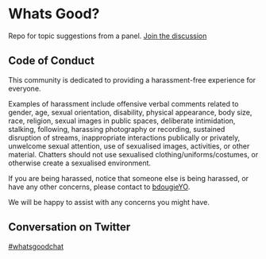 # Whats Good?
Repo for topic suggestions from a panel. [Join the discussion](https://github.com/bdougie/whats-good/discussions)

## Code of Conduct
This community is dedicated to providing a harassment-free experience for everyone.

Examples of harassment include offensive verbal comments related to gender, age, sexual orientation, disability, physical appearance, body size, race, religion, sexual images in public spaces, deliberate intimidation, stalking, following, harassing photography or recording, sustained disruption of streams, inappropriate interactions publically or privately, unwelcome sexual attention, use of sexualised images, activities, or other material. Chatters should not use sexualised clothing/uniforms/costumes, or otherwise create a sexualised environment.

If you are being harassed, notice that someone else is being harassed, or have any other concerns, please contact to [bdougieYO](https://twitter.com/bdougieYO).

We will be happy to assist with any concerns you might have.

## Conversation on Twitter
[#whatsgoodchat](https://twitter.com/search?q=%23whatsgoodchat&src=typed_query)
